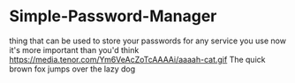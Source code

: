 # Simple-Password-Manager
thing that can be used to store your passwords for any service you use
now it's more important than you'd think
https://media.tenor.com/Ym6VeAcZoTcAAAAi/aaaah-cat.gif
The quick brown fox jumps over the lazy dog
